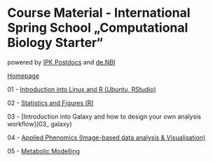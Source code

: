 # Course Material - International Spring School „Computational Biology Starter“
powered by [IPK Postdocs](https://www.ipk-gatersleben.de/postdocs/) and [de.NBI](https://www.denbi.de)

[Homepage](https://meetings.ipk-gatersleben.de/compbiostarter/)

01 - [Introduction into Linux and R (Ubuntu, RStudio)](01_introduction_linux_and_r)

02 - [Statistics and Figures (R)](02_statistics_and_figures)

03 - [Introduction into Galaxy and how to design your own analysis workflow](03_ galaxy)

04 - [Applied Phenomics (Image-based data analysis & Visualisation)](04_applied_phenomics)

05 - [Metabolic Modelling](05_metabolic_modelling)
